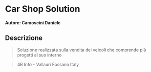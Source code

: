 # Car Shop Solution
#### Autore: Camoscini Daniele

## Descrizione
>Soluzione realizzata sulla vendita dei veicoli che comprende più progetti al suo interno 


> 4B Info - Vallauri Fossano Italy